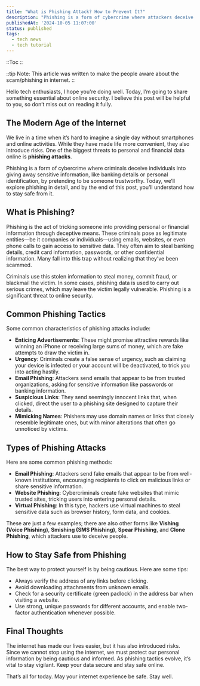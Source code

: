 ```yaml
---
title: "What is Phishing Attack? How to Prevent It?"
description: "Phishing is a form of cybercrime where attackers deceive individuals to steal personal or financial information."
publishedAt: '2024-10-05 11:07:00'
status: published
tags:
  - tech news
  - tech tutorial
---
```


::Toc
::

::tip
Note: This article was written to make the people aware about the scam/phishing in internet.
::

Hello tech enthusiasts, I hope you're doing well. Today, I’m going to share something essential about online security. I believe this post will be helpful to you, so don’t miss out on reading it fully.

## The Modern Age of the Internet
We live in a time when it’s hard to imagine a single day without smartphones and online activities. While they have made life more convenient, they also introduce risks. One of the biggest threats to personal and financial data online is **phishing attacks**.

Phishing is a form of cybercrime where criminals deceive individuals into giving away sensitive information, like banking details or personal identification, by pretending to be someone trustworthy. Today, we’ll explore phishing in detail, and by the end of this post, you’ll understand how to stay safe from it.

## What is Phishing?
Phishing is the act of tricking someone into providing personal or financial information through deceptive means. These criminals pose as legitimate entities—be it companies or individuals—using emails, websites, or even phone calls to gain access to sensitive data. They often aim to steal banking details, credit card information, passwords, or other confidential information. Many fall into this trap without realizing that they’ve been scammed.

Criminals use this stolen information to steal money, commit fraud, or blackmail the victim. In some cases, phishing data is used to carry out serious crimes, which may leave the victim legally vulnerable. Phishing is a significant threat to online security.

## Common Phishing Tactics
Some common characteristics of phishing attacks include:

* **Enticing Advertisements**: These might promise attractive rewards like winning an iPhone or receiving large sums of money, which are fake attempts to draw the victim in.
* **Urgency**: Criminals create a false sense of urgency, such as claiming your device is infected or your account will be deactivated, to trick you into acting hastily.
* **Email Phishing**: Attackers send emails that appear to be from trusted organizations, asking for sensitive information like passwords or banking information.
* **Suspicious Links**: They send seemingly innocent links that, when clicked, direct the user to a phishing site designed to capture their details.
* **Mimicking Names**: Phishers may use domain names or links that closely resemble legitimate ones, but with minor alterations that often go unnoticed by victims.

## Types of Phishing Attacks
Here are some common phishing methods:

* **Email Phishing**: Attackers send fake emails that appear to be from well-known institutions, encouraging recipients to click on malicious links or share sensitive information.
* **Website Phishing**: Cybercriminals create fake websites that mimic trusted sites, tricking users into entering personal details.
* **Virtual Phishing**: In this type, hackers use virtual machines to steal sensitive data such as browser history, form data, and cookies.

These are just a few examples; there are also other forms like **Vishing (Voice Phishing)**, **Smishing (SMS Phishing)**, **Spear Phishing**, and **Clone Phishing**, which attackers use to deceive people.

## How to Stay Safe from Phishing
The best way to protect yourself is by being cautious. Here are some tips:

* Always verify the address of any links before clicking.
* Avoid downloading attachments from unknown emails.
* Check for a security certificate (green padlock) in the address bar when visiting a website.
* Use strong, unique passwords for different accounts, and enable two-factor authentication whenever possible.

## Final Thoughts
The internet has made our lives easier, but it has also introduced risks. Since we cannot stop using the internet, we must protect our personal information by being cautious and informed. As phishing tactics evolve, it’s vital to stay vigilant. Keep your data secure and stay safe online.

That’s all for today. May your internet experience be safe. Stay well.
